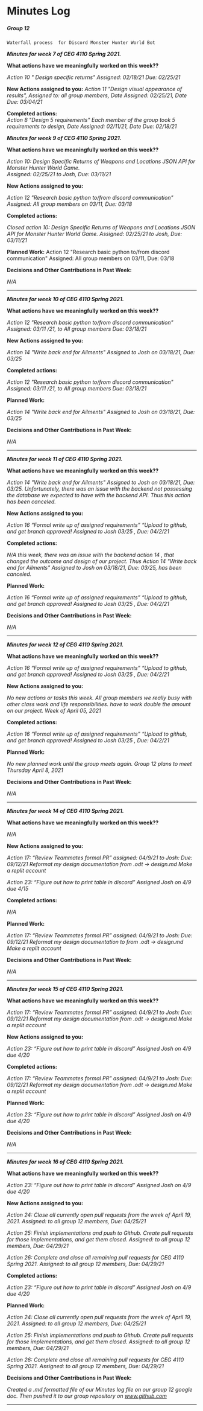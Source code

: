 # Minutes Log 

##### Group 12 






`Waterfall process  for Discord Monster Hunter World Bot`


_**Minutes for week 7 of CEG 4110 Spring 2021.**_

**What actions have we meaningfully worked on this week??**  
  
_Action 10 " Design specific returns" Assigned: 02/18/21 Due: 02/25/21_


**New Actions assigned to you:** 
_Action 11 "Design visual appearance of results", Assigned to: all group members, Date Assigned: 02/25/21,
 Date Due: 03/04/21_

**Completed actions:**       
_Action 8 "Design 5 requirements" Each member of the group took 5 requirements to design, Date Assigned: 02/11/21, 
 Date Due: 02/18/21_      



_**Minutes for week 9  of CEG 4110 Spring 2021.**_


**What actions have we meaningfully worked on this week??**

_Action 10:  Design Specific Returns of Weapons and Locations JSON API for Monster Hunter World Game.  
Assigned: 02/25/21 to Josh,  Due: 03/11/21_


**New Actions assigned to you:**

_Action 12 "Research basic python to/from discord communication" Assigned: All group members on 03/11, Due: 03/18_



**Completed actions:**

_Closed action 10:  Design Specific Returns of Weapons and Locations JSON API for Monster Hunter World Game. 
 Assigned: 02/25/21 to Josh,  Due: 03/11/21_


**Planned Work:** 
Action 12 "Research basic python to/from discord communication" Assigned: All group members on 03/11, Due: 03/18

**Decisions and Other Contributions in Past Week:**

_N/A_

-----------------------------------------------------------------------------------------------------------


_**Minutes for week 10  of CEG 4110 Spring 2021.**_

**What actions have we meaningfully worked on this week??**

_Action 12 "Research basic python to/from discord communication" Assigned: 03/11 /21, 
to All group members Due: 03/18/21_

**New Actions assigned to you:**

_Action 14 "Write back end for Ailments" Assigned to Josh on 03/18/21, Due: 03/25_


**Completed actions:**

_Action 12 "Research basic python to/from discord communication" Assigned: 03/11 /21, 
to All group members Due: 03/18/21_

**Planned Work:** 

_Action 14 "Write back end for Ailments" Assigned to Josh on 03/18/21, Due: 03/25_

**Decisions and Other Contributions in Past Week:**

_N/A_

-----------------------------------------------------------------------------------------------------------



_**Minutes for week 11  of CEG 4110 Spring 2021.**_

**What actions have we meaningfully worked on this week??**

_Action 14 "Write back end for Ailments" Assigned to Josh on 03/18/21, Due: 03/25. Unfortunately, there was an issue
 with the backend not possessing the database we expected to have with the backend API. Thus this action has been
  canceled._ 

**New Actions assigned to you:**

_Action 16 “Formal write up of assigned requirements” “Upload to github, and get branch approved! 
Assigned to Josh 03/25 , Due: 04/2/21_ 


**Completed actions:**

_N/A this week, there was an issue with the backend action 14 , that changed the outcome and design of our project. 
Thus Action 14 "Write back end for Ailments" Assigned to Josh on 03/18/21, Due: 03/25,   has been canceled._ 

**Planned Work:** 

_Action 16 “Formal write up of assigned requirements” “Upload to github, and get branch approved! Assigned to 
Josh 03/25 , Due: 04/2/21_ 

**Decisions and Other Contributions in Past Week:**

_N/A_

-----------------------------------------------------------------------------------------------------------



_**Minutes for week 12  of CEG 4110 Spring 2021.**_

**What actions have we meaningfully worked on this week??**

_Action 16 “Formal write up of assigned requirements” “Upload to github, and get branch approved! 
Assigned to Josh 03/25 , Due: 04/2/21_ 


**New Actions assigned to you:**

_No new actions or tasks this week.  All group members we really busy with other class work and life responsibilities. 
  have to work double the amount on our project. Week of April 05, 2021_



**Completed actions:**

_Action 16 “Formal write up of assigned requirements” “Upload to github, and get branch approved! Assigned to 
Josh 03/25 , Due: 04/2/21_ 

**Planned Work:** 

_No new planned work until the group meets again. Group 12 plans to meet Thursday April 8, 2021_


**Decisions and Other Contributions in Past Week:**

_N/A_

-----------------------------------------------------------------------------------------------------------



_**Minutes for week 14  of CEG 4110 Spring 2021.**_

**What actions have we meaningfully worked on this week??**

_N/A_


**New Actions assigned to you:**

_Action 17: “Review Teammates formal PR”  assigned: 04/9/21 to Josh: Due: 09/12/21
Reformat my design documentation  from .odt  → design.md 
Make a replit account_ 

_Action 23: “Figure out how to print table in discord” Assigned Josh on 4/9 due 4/15_

**Completed actions:**

_N/A_

**Planned Work:** 

_Action 17: “Review Teammates formal PR”  assigned: 04/9/21 to Josh: Due: 09/12/21
Reformat my design documentation to  from .odt  → design.md 
Make a replit account_ 

**Decisions and Other Contributions in Past Week:**

_N/A_

-----------------------------------------------------------------------------------------------------------


_**Minutes for week 15  of CEG 4110 Spring 2021.**_

**What actions have we meaningfully worked on this week??**

_Action 17: “Review Teammates formal PR”  assigned: 04/9/21 to Josh: Due: 09/12/21
Reformat my design documentation  from .odt  → design.md 
Make a replit account_ 



**New Actions assigned to you:**

_Action 23: “Figure out how to print table in discord” Assigned Josh on 4/9 due 4/20_

**Completed actions:**

_Action 17: “Review Teammates formal PR”  assigned: 04/9/21 to Josh: Due: 09/12/21
Reformat my design documentation  from .odt  → design.md 
Make a replit account_ 



**Planned Work:** 

_Action 23: “Figure out how to print table in discord” Assigned Josh on 4/9 due 4/20_


**Decisions and Other Contributions in Past Week:**

_N/A_

-----------------------------------------------------------------------------------------------------------

_**Minutes for week 16  of CEG 4110 Spring 2021.**_


**What actions have we meaningfully worked on this week??**

_Action 23: “Figure out how to print table in discord” Assigned Josh on 4/9 due 4/20_


**New Actions assigned to you:**

_Action 24: Close all currently open pull requests from the week of April 19, 2021.  Assigned: to all group 12 members,
 Due: 04/25/21_

_Action 25: Finish implementations and push to Github. Create pull requests for those implementations, and get them 
closed. Assigned: to all group 12 members, Due: 04/29/21_

_Action 26: Complete and close all  remaining pull requests for CEG 4110 Spring 2021.  Assigned: to all group 12 
members, Due: 04/29/21_


**Completed actions:**

_Action 23: “Figure out how to print table in discord” Assigned Josh on 4/9 due 4/20_



**Planned Work:** 

_Action 24: Close all currently open pull requests from the week of April 19, 2021.  Assigned: to all group 12 members,
 Due: 04/25/21_

_Action 25: Finish implementations and push to Github. Create pull requests for those implementations, and get 
them closed. Assigned: to all group 12 members, Due: 04/29/21_

_Action 26: Complete and close all  remaining pull requests for CEG 4110 Spring 2021.  Assigned: to all group 12
 members, Due: 04/29/21_


**Decisions and Other Contributions in Past Week:**

_Created a .md formatted file of our Minutes log file on our group 12 google doc. Then pushed it to our group 
repository on www.github.com_

-----------------------------------------------------------------------------------------------------------
